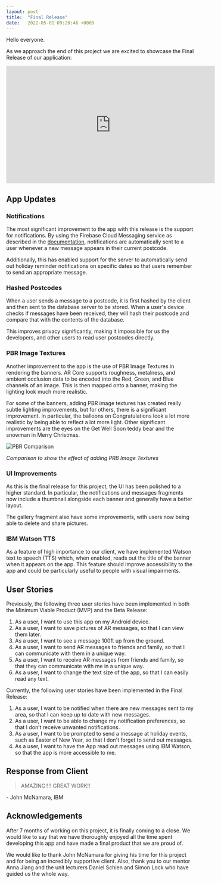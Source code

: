 ```yaml
---
layout: post
title:  "Final Release"
date:   2022-05-01 09:20:46 +0000
---
```

Hello everyone.

As we approach the end of this project we are excited to showcase the Final Release of our application:

<iframe width="560" height="315" src="https://www.youtube.com/embed/Puz4DBV01I0" title="YouTube video player" frameborder="0" allow="accelerometer; autoplay; clipboard-write; encrypted-media; gyroscope; picture-in-picture" allowfullscreen></iframe>

## App Updates ##

### Notifications ###

The most significant improvement to the app with this release is the support for notifications. By using the Firebase Cloud Messaging service as described in the [documentation](/https://sky-write.github.io/docs/), notifications are automatically sent to a user whenever a new message appears in their current postcode.

Additionally, this has enabled support for the server to automatically send out holiday reminder notifications on specific dates so that users remember to send an appropriate message.

### Hashed Postcodes ###

When a user sends a message to a postcode, it is first hashed by the client and then sent to the database server to be stored. When a user's device checks if messages have been received, they will hash their postcode and compare that with the contents of the database.

This improves privacy significantly, making it impossible for us the developers, and other users to read user postcodes directly.

### PBR Image Textures ###

Another improvement to the app is the use of PBR Image Textures in rendering the banners. AR Core supports roughness, metalness, and ambient occlusion data to be encoded into the Red, Green, and Blue channels of an image. This is then mapped onto a banner, making the lighting look much more realistic.

For some of the banners, adding PBR image textures has created really subtle lighting improvements, but for others, there is a significant improvement. In particular, the balloons on Congratulations look a lot more realistic by being able to reflect a lot more light. Other significant improvements are the eyes on the Get Well Soon teddy bear and the snowman in Merry Christmas.

![PBR Comparison](/assets/PBR-Comparison.png)

*Comparison to show the effect of adding PRB Image Textures*

### UI Improvements ###

As this is the final release for this project, the UI has been polished to a higher standard. In particular, the notifications and messages fragments now include a thumbnail alongside each banner and generally have a better layout. 

The gallery fragment also have some improvements, with users now being able to delete and share pictures.

### IBM Watson TTS ###

As a feature of high importance to our client, we have implemented Watson text to speech (TTS) which, when enabled, reads out the title of the banner when it appears on the app. This feature should improve accessibility to the app and could be particularly useful to people with visual impairments.  

## User Stories ##

Previously, the following three user stories have been implemented in both the Minimum Viable Product (MVP) and the Beta Release:
 
1. As a user, I want to use this app on my Android device.
2. As a user, I want to save pictures of AR messages, so that I can view them later.
3. As a user, I want to see a message 100ft up from the ground.
4. As a user, I want to send AR messages to friends and family, so that I can communicate with them in a unique way.
5. As a user, I want to receive AR messages from friends and family, so that they can communicate with me in a unique way.
6. As a user, I want to change the text size of the app, so that I can easily read any text.

Currently, the following user stories have been implemented in the Final Release:

1. As a user, I want to be notified when there are new messages sent to my area, so that I can keep up to date with new messages.
2. As a user, I want to be able to change my notification preferences, so that I don’t receive unwanted notifications.
3. As a user, I want to be prompted to send a message at holiday events, such as Easter of New Year, so that I don't forget to send out messages.
4. As a user, I want to have the App read out messages using IBM Watson, so that the app is more accessible to me.

## Response from Client ##
> AMAZING!!!! GREAT WORK!!

\- John McNamara, IBM

## Acknowledgements ##

After 7 months of working on this project, it is finally coming to a close. We would like to say that we have thoroughly enjoyed all the time spent developing this app and have made a final product that we are proud of.

We would like to thank John McNamara for giving his time for this project and for being an incredibly supportive client. Also, thank you to our mentor Anna Jiang and the unit lecturers Daniel Schien and Simon Lock who have guided us the whole way. 